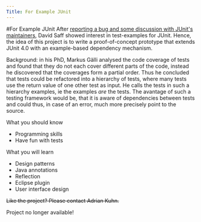 ```yaml
---
Title: For Example JUnit
---
```

#For Example JUnit
After [reporting a bug and some discussion with JUnit's maintainers](https://sourceforge.net/tracker/?func=detail&atid=115278&aid=1703148&group_id=15278), David Saff showed interest in test-examples for JUnit. Hence, the idea of this project is to write a proof-of-concept prototype that extends JUnit 4.0 with an example-based dependency mechanism. 

Background: in his PhD, Markus Gälli analysed the code coverage of tests and found that they do not each cover different parts of the code, instead he discovered that the coverages form a partial order. Thus he concluded that tests could be refactored into a hierarchy of tests, where many tests use the return value of one other test as input. He calls the tests in such a hierarchy examples, ie the examples <i>are</i> the tests. The avantage of such a testing framework would be, that it is aware of dependencies between tests and could thus, in case of an error, much more precisely point to the source.

What you should know


-  Programming skills
-  Have fun with tests

What you will learn


-  Design patterns
-  Java annotations
-  Reflection 
-  Eclipse plugin
-  User interface design

<s>Like the project? Please contact Adrian Kuhn.</s> 

Project no longer available!
